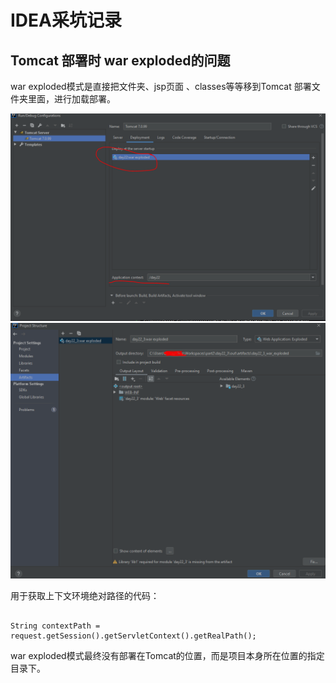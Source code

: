 # IDEA采坑记录

## Tomcat 部署时 war exploded的问题

war exploded模式是直接把文件夹、jsp页面 、classes等等移到Tomcat 部署文件夹里面，进行加载部署。

![](.gitbook/assets/image7.png)
![](.gitbook/assets/Capture.png)

用于获取上下文环境绝对路径的代码：

```text

String contextPath = request.getSession().getServletContext().getRealPath();
```

war exploded模式最终没有部署在Tomcat的位置，而是项目本身所在位置的指定目录下。

